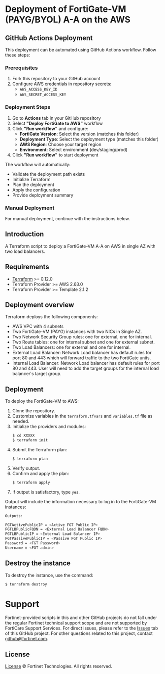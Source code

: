 # Deployment of FortiGate-VM (PAYG/BYOL) A-A on the AWS

## GitHub Actions Deployment

This deployment can be automated using GitHub Actions workflow. Follow these steps:

### Prerequisites
1. Fork this repository to your GitHub account
2. Configure AWS credentials in repository secrets:
   - `AWS_ACCESS_KEY_ID`
   - `AWS_SECRET_ACCESS_KEY`

### Deployment Steps
1. Go to **Actions** tab in your GitHub repository
2. Select **"Deploy FortiGate to AWS"** workflow
3. Click **"Run workflow"** and configure:
   - **FortiGate Version**: Select the version (matches this folder)
   - **Deployment Type**: Select the deployment type (matches this folder)
   - **AWS Region**: Choose your target region
   - **Environment**: Select environment (dev/staging/prod)
4. Click **"Run workflow"** to start deployment

The workflow will automatically:
- Validate the deployment path exists
- Initialize Terraform
- Plan the deployment
- Apply the configuration
- Provide deployment summary

### Manual Deployment
For manual deployment, continue with the instructions below.


## Introduction
A Terraform script to deploy a FortiGate-VM A-A on AWS in single AZ with two load balancers.

## Requirements
* [Terraform](https://learn.hashicorp.com/terraform/getting-started/install.html) >= 0.12.0
* Terraform Provider >= AWS 2.63.0
* Terraform Provider >= Template 2.1.2


## Deployment overview
Terraform deploys the following components:
   - AWS VPC with 4 subnets
   - Two FortiGate-VM (PAYG) instances with two NICs in Single AZ.
   - Two Network Security Group rules: one for external, one for internal.
   - Two Route tables: one for internal subnet and one for external subnet.
   - Two Load Balancers: one for external and one for internal.
   - External Load Balancer: Network Load balancer has default rules for port 80 and 443 which will forward traffic to the two FortiGate units. 
   - Internal Load Balancer: Network Load balancer has default rules for port 80 and 443.   User will need to add the target groups for the internal load balancer's target group.

## Deployment
To deploy the FortiGate-VM to AWS:
1. Clone the repository.
2. Customize variables in the `terraform.tfvars` and `variables.tf` file as needed.
3. Initialize the providers and modules:
   ```sh
   $ cd XXXXX
   $ terraform init
    ```
4. Submit the Terraform plan:
   ```sh
   $ terraform plan
   ```
5. Verify output.
6. Confirm and apply the plan:
   ```sh
   $ terraform apply
   ```
7. If output is satisfactory, type `yes`.

Output will include the information necessary to log in to the FortiGate-VM instances:
```sh
Outputs:

FGTActivePublicIP = <Active FGT Public IP>
FGTLBPublicFQDN = <External Load Balancer FQDN>
FGTLBPublicIP = <External Load Balancer IP>
FGTPassivePublicIP = <Passive FGT Public IP>
Password = <FGT Password>
Username = <FGT admin>
```

## Destroy the instance
To destroy the instance, use the command:
```sh
$ terraform destroy
```

# Support
Fortinet-provided scripts in this and other GitHub projects do not fall under the regular Fortinet technical support scope and are not supported by FortiCare Support Services.
For direct issues, please refer to the [Issues](https://github.com/fortinet/fortigate-terraform-deploy/issues) tab of this GitHub project.
For other questions related to this project, contact [github@fortinet.com](mailto:github@fortinet.com).

## License
[License](https://github.com/fortinet/fortigate-terraform-deploy/blob/master/LICENSE) © Fortinet Technologies. All rights reserved.

